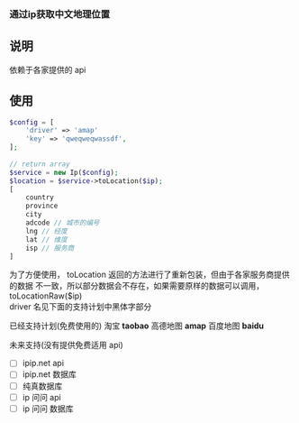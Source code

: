 ### 通过ip获取中文地理位置

## 说明
依赖于各家提供的 api

## 使用
```php
$config = [
    'driver' => 'amap'
    'key' => 'qweqweqwassdf',
];
    
// return array
$service = new Ip($config);
$location = $service->toLocation($ip); 
[
    country
    province
    city
    adcode // 城市的编号
    lng // 经度
    lat // 维度
    isp // 服务商
]
```
为了方便使用， toLocation 返回的方法进行了重新包装，但由于各家服务商提供的数据
不一致，所以部分数据会不存在，如果需要原样的数据可以调用，toLocationRaw($ip)  
driver 名见下面的支持计划中黑体字部分


已经支持计划(免费使用的)
淘宝 **taobao**
高德地图 **amap**
百度地图 **baidu**

未来支持(没有提供免费适用 api)
- [ ] ipip.net api
- [ ] ipip.net 数据库
- [ ] 纯真数据库
- [ ] ip 问问 api
- [ ] ip 问问 数据库
